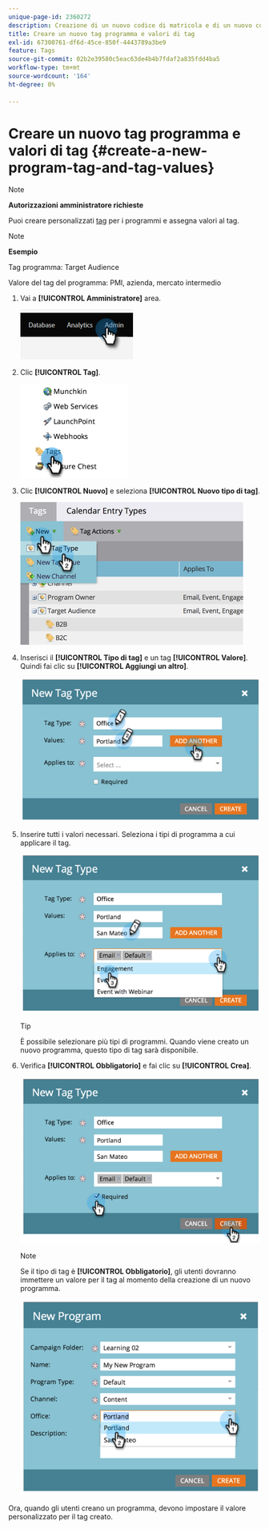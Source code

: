 ```yaml
---
unique-page-id: 2360272
description: Creazione di un nuovo codice di matricola e di un nuovo codice di matricola - Documentazione di Marketo - Documentazione del prodotto
title: Creare un nuovo tag programma e valori di tag
exl-id: 67300761-df6d-45ce-850f-4443789a3be9
feature: Tags
source-git-commit: 02b2e39580c5eac63de4b4b7fdaf2a835fdd4ba5
workflow-type: tm+mt
source-wordcount: '164'
ht-degree: 0%

---
```


# Creare un nuovo tag programma e valori di tag {#create-a-new-program-tag-and-tag-values}

>[!NOTE]
>
>**Autorizzazioni amministratore richieste**

Puoi creare personalizzati [tag](/help/marketo/product-docs/core-marketo-concepts/programs/working-with-programs/understanding-tags.md) per i programmi e assegna valori al tag.

>[!NOTE]
>
>**Esempio**
>
>Tag programma: Target Audience
>
>Valore del tag del programma: PMI, azienda, mercato intermedio

1. Vai a **[!UICONTROL Amministratore]** area.

   ![](assets/create-a-new-program-tag-and-tag-values-1.png)

1. Clic **[!UICONTROL Tag]**.

   ![](assets/create-a-new-program-tag-and-tag-values-2.png)

1. Clic **[!UICONTROL Nuovo]** e seleziona **[!UICONTROL Nuovo tipo di tag]**.

   ![](assets/create-a-new-program-tag-and-tag-values-3.png)

1. Inserisci il **[!UICONTROL Tipo di tag]** e un tag **[!UICONTROL Valore]**. Quindi fai clic su **[!UICONTROL Aggiungi un altro]**.

   ![](assets/create-a-new-program-tag-and-tag-values-4.png)

1. Inserire tutti i valori necessari. Seleziona i tipi di programma a cui applicare il tag.

   ![](assets/create-a-new-program-tag-and-tag-values-5.png)

   >[!TIP]
   >
   >È possibile selezionare più tipi di programmi. Quando viene creato un nuovo programma, questo tipo di tag sarà disponibile.

1. Verifica **[!UICONTROL Obbligatorio]** e fai clic su **[!UICONTROL Crea]**.

   ![](assets/create-a-new-program-tag-and-tag-values-6.png)

   >[!NOTE]
   >
   >Se il tipo di tag è **[!UICONTROL Obbligatorio]**, gli utenti dovranno immettere un valore per il tag al momento della creazione di un nuovo programma.

   ![](assets/create-a-new-program-tag-and-tag-values-7.png)

Ora, quando gli utenti creano un programma, devono impostare il valore personalizzato per il tag creato.
